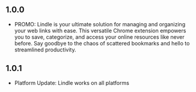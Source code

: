 ## 1.0.0

* PROMO: Lindle is your ultimate solution for managing and organizing your web links with ease. This versatile Chrome extension empowers you to save, categorize, and access your online resources like never before. Say goodbye to the chaos of scattered bookmarks and hello to streamlined productivity.

## 1.0.1

* Platform Update: Lindle works on all platforms